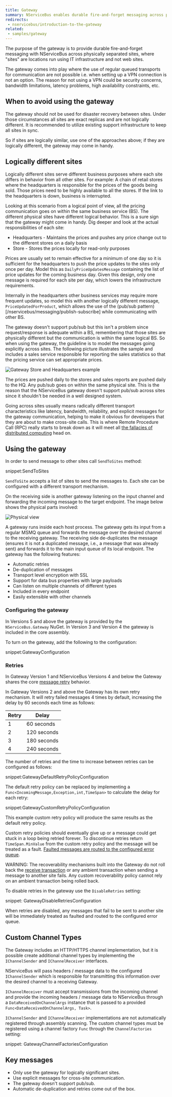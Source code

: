 ```yaml
---
title: Gateway
summary: NServiceBus enables durable fire-and-forget messaging across physically separated IT infrastructure.
redirects:
 - nservicebus/introduction-to-the-gateway
related:
 - samples/gateway
---
```


The purpose of the gateway is to provide durable fire-and-forget messaging with NServiceBus across physically separated sites, where "sites" are locations run using IT infrastructure and not web sites.

The gateway comes into play where the use of regular queued transports for communication are not possible i.e. when setting up a VPN connection is not an option. The reason for not using a VPN could be security concerns, bandwidth limitations, latency problems, high availability constraints, etc.


## When to avoid using the gateway

The gateway should not be used for disaster recovery between sites. Under those circumstances all sites are exact replicas and are not logically different. It is recommended to utilize existing support infrastructure to keep all sites in sync.

So if sites are logically similar, use one of the approaches above; if they are logically different, the gateway may come in handy.


## Logically different sites

Logically different sites serve different business purposes where each site differs in behavior from all other sites. For example: A chain of retail stores where the headquarters is responsible for the prices of the goods being sold. Those prices need to be highly available to all the stores. If the link to the headquarters is down, business is interrupted.

Looking at this scenario from a logical point of view, all the pricing communication goes on within the same business service (BS). The different physical sites have different logical behavior. This is a sure sign that the gateway might come in handy. Dig deeper and look at the actual responsibilities of each site:

 * Headquarters - Maintains the prices and pushes any price change out to the different stores on a daily basis
 * Store - Stores the prices locally for read-only purposes

Prices are usually set to remain effective for a minimum of one day so it is sufficient for the headquarters to push the price updates to the sites only once per day. Model this as `DailyPriceUpdatesMessage` containing the list of price updates for the coming business day. Given this design, only one message is required for each site per day, which lowers the infrastructure requirements.

Internally in the headquarters other business services may require more frequent updates, so model this with another logically different message, `PriceUpdatedForProduct`, which allows the use of the (pub/sub pattern)[/nservicebus/messaging/publish-subscribe] while communicating with other BS.

The gateway doesn't support pub/sub but this isn't a problem since request/response is adequate within a BS, remembering that those sites are physically different but the communication is within the same logical BS. So when using the gateway, the guideline is to model the messages going explicitly across sites. The following picture illustrates the sample and includes a sales service responsible for reporting the sales statistics so that the pricing service can set appropriate prices.

![Gateway Store and Headquarters example](store-to-headquarters-pricing-and-sales.png "Logical view")

The prices are pushed daily to the stores and sales reports are pushed daily to the HQ. Any pub/sub goes on within the same physical site. This is the reason that the NServiceBus gateway doesn't support pub/sub across sites since it shouldn't be needed in a well designed system.

Going across sites usually means radically different transport characteristics like latency, bandwidth, reliability, and explicit messages for the gateway communication, helping to make it obvious for developers that they are about to make cross-site calls. This is where Remote Procedure Call (RPC) really starts to break down as it will meet all [the fallacies of distributed computing](https://en.wikipedia.org/wiki/Fallacies_of_distributed_computing) head on.


## Using the gateway

In order to send message to other sites call `SendToSites` method:

snippet:SendToSites

`SendToSite` accepts a list of sites to send the messages to. Each site can be configured with a different transport mechanism.

On the receiving side is another gateway listening on the input channel and forwarding the incoming message to the target endpoint. The image below shows the physical parts involved:

![](gateway-headquarter-to-site-a.png "Physical view")

A gateway runs inside each host process. The gateway gets its input from a regular MSMQ queue and forwards the message over the desired channel to the receiving gateway. The receiving side de-duplicates the message (ensures it is not a duplicated message, i.e., a message that was already sent) and forwards it to the main input queue of its local endpoint. The gateway has the following features:

 * Automatic retries
 * De-duplication of messages
 * Transport level encryption with SSL
 * Support for data bus properties with large payloads
 * Can listen on multiple channels of different types
 * Included in every endpoint
 * Easily extensible with other channels


### Configuring the gateway

In Versions 5 and above the gateway is provided by the `NServiceBus.Gateway` NuGet. In Version 3 and Version 4 the gateway is included in the core assembly.

To turn on the gateway, add the following to the configuration:

snippet:GatewayConfiguration


### Retries

In Gateway Version 1 and NServiceBus Versions 4 and below the Gateway shares the core [message retry](/nservicebus/errors/automatic-retries.md) behavior.

In Gateway Versions 2 and above the Gateway has its own retry mechanism. It will retry failed messages 4 times by default, increasing the delay by 60 seconds each time as follows:

Retry | Delay
---- | ----
1 | 60 seconds
2 | 120 seconds
3 | 180 seconds
4 | 240 seconds

The number of retries and the time to increase between retries can be configured as follows:

snippet:GatewayDefaultRetryPolicyConfiguration

The default retry policy can be replaced by implementing a `Func<IncomingMessage,Exception,int,TimeSpan>` to calculate the delay for each retry:

snippet:GatewayCustomRetryPolicyConfiguration

This example custom retry policy will produce the same results as the default retry policy.

Custom retry policies should eventually give up or a message could get stuck in a loop being retried forever. To discontinue retries return `TimeSpan.MinValue` from the custom retry policy and the message will be treated as a fault. [Faulted messages are routed to the configured error queue](/nservicebus/errors/).

WARNING: The recoverability mechanisms built into the Gateway do not roll back the [receive transaction](/nservicebus/messaging/) or any ambient transaction when sending a message to another site fails. Any custom recoverability policy cannot rely on an ambient transaction being rolled back.

To disable retries in the gateway use the `DisableRetries` setting:

snippet: GatewayDisableRetriesConfiguration

When retries are disabled, any messages that fail to be sent to another site will be immediately treated as faulted and routed to the configured error queue.


## Custom Channel Types

The Gateway includes an HTTP/HTTPS channel implementation, but it is possible create additional channel types by implementing the `IChannelSender` and `IChannelReceiver` interfaces.

NServiceBus will pass headers / message data to the configured `IChannelSender` which is responsible for transmitting this information over the desired channel to a receiving Gateway.

`IChannelReceiver` must accept transmissions from the incoming channel and provide the incoming headers / message data to NServiceBus through a `DataReceivedOnChannelArgs` instance that is passed to a provided `Func<DataReceivedOnChannelArgs, Task>`.

`IChannelSender` and `IChannelReceiver` implementations are not automatically registered through assembly scanning. The custom channel types must be registered using a channel factory `Func` through the `ChannelFactories` setting:

snippet: GatewayChannelFactoriesConfiguration


## Key messages

 * Only use the gateway for logically significant sites.
 * Use explicit messages for cross-site communication.
 * The gateway doesn't support pub/sub.
 * Automatic de-duplication and retries come out of the box.